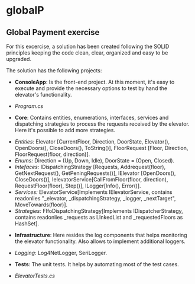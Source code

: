 # globalP

## Global Payment exercise

For this excercise, a solution has been created following the SOLID principles keeping the code clean, clear, organized and easy to be upgraded.

The solution has the following projects:

* **ConsoleApp**: Is the front-end project. At this moment, it's easy to execute and provide the necessary options to test by hand the elevator's functionality.
- *Program.cs* 
* **Core**:  Contains entities, enumerations, interfaces, services and dispatching strategies to process the requests received by the elevator. Here it's possible to add more strategies.
- *Entities:* Elevator [CurrentFloor, Direction, DoorState, Elevator(), OpenDoors(), CloseDoors(), ToString()], FloorRequest [Floor, Direction, FloorRequest(floor, direction)].
- *Enums:* Direction = (Up, Down, Idle), DoorState = (Open, Closed).
- *Intefaces:* IDispatchingStrategy [Requests, Addrequest(floor), GetNextRequest(), GetPeningRequests()], IElevator [OpenDoors(), CloseDoors()], IelevatorService[CallFromFloor(floor, direction), RequestFloor(floor), Step()], ILogger[Info(), Error()].
- *Services:* ElevatorService[Implements IElevatorService, contains readonlies "_elevator, _dispatchingStrategy, _logger, _nextTarget", MoveTowards(floor)].
- *Strategies:* FIfoDispatchingStrategy[Implements IDispatcherStrategy, contains readonlies _requests as LInkedList and _requestedFloors as HashSet].
* **Infrastructure**: Here resides the log components that helps monitoring the elevator functionality. Also allows to implement additional loggers.
- *Logging:* Log4NetLogger, SeriLogger.
* **Tests**: The unit tests. It helps by automating most of the test cases.
- *ElevatorTests.cs*
